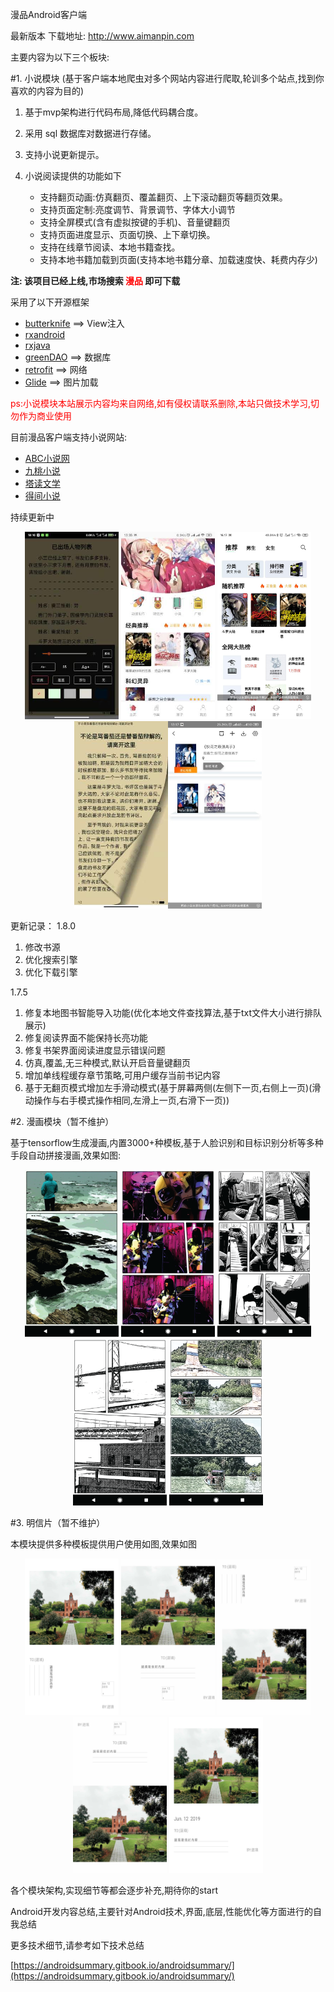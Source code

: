 漫品Android客户端

最新版本 下载地址: http://www.aimanpin.com

主要内容为以下三个板块:

#1. 小说模块
(基于客户端本地爬虫对多个网站内容进行爬取,轮训多个站点,找到你喜欢的内容为目的)

1. 基于mvp架构进行代码布局,降低代码耦合度。
2. 采用 sql 数据库对数据进行存储。
4. 支持小说更新提示。
5. 小说阅读提供的功能如下

   * 支持翻页动画:仿真翻页、覆盖翻页、上下滚动翻页等翻页效果。
   * 支持页面定制:亮度调节、背景调节、字体大小调节
   * 支持全屏模式(含有虚拟按键的手机)、音量键翻页
   * 支持页面进度显示、页面切换、上下章切换。
   * 支持在线章节阅读、本地书籍查找。
   * 支持本地书籍加载到页面(支持本地书籍分章、加载速度快、耗费内存少)

**注: 该项目已经上线,市场搜索 <font color=red>漫品</font> 即可下载**

采用了以下开源框架

* [butterknife](https://github.com/JakeWharton/butterknife)    ==>    View注入
* [rxandroid](https://github.com/ReactiveX/RxAndroid)
* [rxjava](https://github.com/ReactiveX/RxJava)
* [greenDAO](https://github.com/greenrobot/greenDAO)    ==>    数据库
* [retrofit](https://github.com/square/retrofit)  ==> 网络
* [Glide](https://github.com/bumptech/glide)    ==>    图片加载


<font color=red>ps:小说模块本站展示内容均来自网络,如有侵权请联系删除,本站只做技术学习,切勿作为商业使用</font>

目前漫品客户端支持小说网站:

- [ABC小说网](https://www.yb3.cc)
- [九桃小说](https://www.9txs.com)
- [塔读文学](http://www.tadu.com)
- [得间小说](https://www.idejian.com)


持续更新中

<div align="center">
<img src="pictures/xiaoshuo01.jpeg" width="150" height="300"/> <img src="pictures/xiaoshuo02.jpeg" width="150" height="300"/> <img src="pictures/xiaoshuo03.jpeg" width="150" height="300"/> <img src="pictures/xiaoshuo04.jpeg" width="150" height="300"/><img src="pictures/xiaoshuo05.jpeg" width="150" height="300"/>
</div>

更新记录：
1.8.0
1. 修改书源
2. 优化搜索引擎
3. 优化下载引擎


1.7.5
1. 修复本地图书智能导入功能(优化本地文件查找算法,基于txt文件大小进行排队展示)
2. 修复阅读界面不能保持长亮功能
3. 修复书架界面阅读进度显示错误问题
4. 仿真,覆盖,无三种模式,默认开启音量键翻页
5. 增加单线程缓存章节策略,可用户缓存当前书记内容
6. 基于无翻页模式增加左手滑动模式(基于屏幕两侧(左侧下一页,右侧上一页)(滑动操作与右手模式操作相同,左滑上一页,右滑下一页))


#2. 漫画模块（暂不维护）

基于tensorflow生成漫画,内置3000+种模板,基于人脸识别和目标识别分析等多种手段自动拼接漫画,效果如图:

<div align="center">
<img src="pictures/manhua.png" width="150"/> <img src="pictures/manhua_1.png" width="150"/> <img src="pictures/manhua_2.png" width="150"/> <img src="pictures/manhua_3.png" width="150"/> <img src="pictures/manhua_4.png" width="150"/>
</div>

#3. 明信片（暂不维护）

本模块提供多种模板提供用户使用如图,效果如图

<div align="center">
<img src="pictures/pic_template2.jpg" width="150" height="250"/> <img src="pictures/pic_template3.jpg" width="150" height="250"/> <img src="pictures/pic_template5.jpg" width="150" height="250"/> <img src="pictures/pic_template6.jpg" width="150" height="250"/> <img src="pictures/pic_template8.jpg" width="150" height="250"/>
</div>


各个模块架构,实现细节等都会逐步补充,期待你的start

Android开发内容总结,主要针对Android技术,界面,底层,性能优化等方面进行的自我总结

更多技术细节,请参考如下技术总结

[https://androidsummary.gitbook.io/androidsummary/](https://androidsummary.gitbook.io/androidsummary/)
